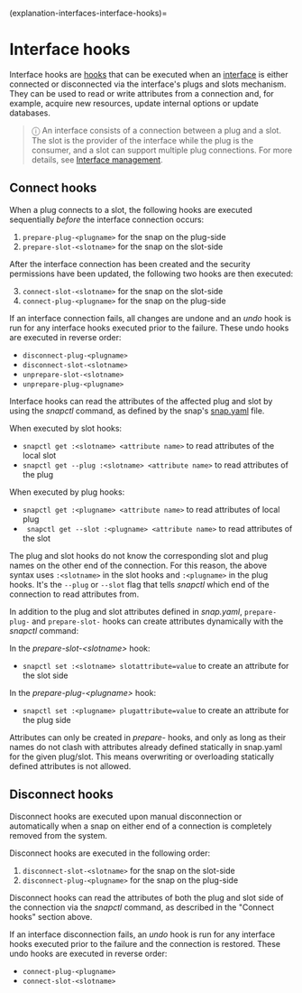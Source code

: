 (explanation-interfaces-interface-hooks)=
# Interface hooks

Interface hooks are [hooks](/reference/development/supported-snap-hooks) that can be executed when an [interface](/explanation/interfaces/all-about-interfaces) is either connected or disconnected via the interface's plugs and slots mechanism. They can be used to read or write attributes from a connection and, for example, acquire new resources, update internal options or update databases.

> ⓘ An interface consists of a connection between a plug and a slot. The slot is the provider of the interface while the plug is the consumer, and a slot can support multiple plug connections. For more details, see [Interface management](/how-to-guides/work-with-snaps/connect-interfaces).

## Connect hooks

When a plug connects to a slot, the following hooks are executed sequentially *before* the interface connection occurs:

1. `prepare-plug-<plugname>` for the snap on the plug-side
2. `prepare-slot-<slotname>` for the snap on the slot-side

After the interface connection has been created and the security permissions have been updated, the following two hooks are then executed:

3. `connect-slot-<slotname>` for the snap on the slot-side
4. `connect-plug-<plugname>` for the snap on the plug-side

If an interface connection fails, all changes are undone and an *undo* hook is run for any interface hooks executed prior to the failure. These undo hooks are executed in reverse order:

- `disconnect-plug-<plugname>`  
- `disconnect-slot-<slotname>`
- `unprepare-slot-<slotname>`
- `unprepare-plug-<plugname>`

Interface hooks can read the attributes of the affected plug and slot by using the *snapctl* command, as defined by the snap's  [snap.yaml](/reference/development/yaml-schemas/the-snap-format) file.

When executed by slot hooks:
- `snapctl get :<slotname> <attribute name>` to read attributes of the local slot
- `snapctl get --plug :<slotname> <attribute name>` to read attributes of the plug

When executed by plug hooks:
- `snapctl get :<plugname> <attribute name>` to read attributes of local plug
- ` snapctl get --slot :<plugname> <attribute name>` to read attributes of the slot

The plug and slot hooks do not know the corresponding slot and plug names on the other end of the connection. For this reason, the above syntax uses `:<slotname>` in the slot hooks and `:<plugname>` in the plug hooks. It's the `--plug` or `--slot` flag that tells *snapctl* which end of the connection to read attributes from.

In addition to the plug and slot attributes defined in *snap.yaml*, `prepare-plug-` and `prepare-slot-` hooks can create attributes dynamically with the *snapctl* command:

In the *prepare-slot-&lt;slotname&gt;* hook:
- `snapctl set :<slotname> slotattribute=value` to create an attribute for the slot side

In the *prepare-plug-&lt;plugname&gt;* hook:
- `snapctl set :<plugname> plugattribute=value` to create an attribute for the plug side

Attributes can only be created in *prepare-* hooks, and only as long as their names do not clash with attributes already defined statically in snap.yaml for the given plug/slot. This means overwriting or overloading statically defined attributes is not allowed.

## Disconnect hooks

Disconnect hooks are executed upon manual disconnection or automatically when a snap on either end of a connection is completely removed from the system.

Disconnect hooks are executed in the following order:
1. `disconnect-slot-<slotname>` for the snap on the slot-side
2. `disconnect-plug-<plugname>` for the snap on the plug-side

Disconnect hooks can read the attributes of both the plug and slot side of the connection via the *snapctl* command, as described in the "Connect hooks" section above.

If an interface disconnection fails, an *undo* hook is run for any interface hooks executed prior to the failure and the connection is restored. These undo hooks are executed in reverse order:

- `connect-plug-<plugname>`
- `connect-slot-<slotname>`


